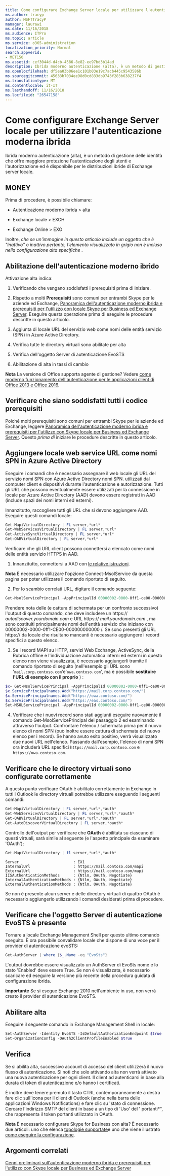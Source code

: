 ```yaml
---
title: Come configurare Exchange Server locale per utilizzare l'autenticazione moderna ibrida
ms.author: tracyp
author: MSFTTracyP
manager: laurawi
ms.date: 11/16/2018
ms.audience: ITPro
ms.topic: article
ms.service: o365-administration
localization_priority: Normal
search.appverid:
- MET150
ms.assetid: cef3044d-d4cb-4586-8e82-ee97bd3b14ad
description: Ibrida moderno autenticazione (alta), è un metodo di gestione delle identità che offre maggiore protezione l'autenticazione degli utenti e l'autorizzazione ed è disponibile per le distribuzioni ibride di Exchange server locale.
ms.openlocfilehash: df5ea03b06ee1c101b03e19c7acb445c9543586b
ms.sourcegitcommit: 45633b7034ee98d0cd833db9743f283b638237f4
ms.translationtype: MT
ms.contentlocale: it-IT
ms.lasthandoff: 11/16/2018
ms.locfileid: "26547158"
---
```

# <a name="how-to-configure-exchange-server-on-premises-to-use-hybrid-modern-authentication"></a>Come configurare Exchange Server locale per utilizzare l'autenticazione moderna ibrida

Ibrida moderno autenticazione (alta), è un metodo di gestione delle identità che offre maggiore protezione l'autenticazione degli utenti e l'autorizzazione ed è disponibile per le distribuzioni ibride di Exchange server locale.
  
## <a name="fyi"></a>MONEY

Prima di procedere, è possibile chiamare:
  
- Autenticazione moderno ibrida \> alta
    
- Exchange locale \> EXCH
    
- Exchange Online \> EXO
    
Inoltre, *che se un'immagine in questo articolo include un oggetto che è "inattivo" o inattivo pertanto, l'elemento visualizzato in grigio non è incluso nella configurazione alta specifiche* . 
  
## <a name="enabling-hybrid-modern-authentication"></a>Abilitazione dell'autenticazione moderno ibrido

Attivazione alta indica:
  
1. Verificando che vengano soddisfatti i prerequisiti prima di iniziare.
    
1. Rispetto a molti **Prerequisiti** sono comuni per entrambi Skype per le aziende ed Exchange, [Panoramica dell'autenticazione moderno ibrida e prerequisiti per l'utilizzo con locale Skype per Business ed Exchange Server](hybrid-modern-auth-overview.md). Eseguire questa operazione prima di eseguire le procedure descritte in questo articolo.
    
2. Aggiunta di locale URL del servizio web come nomi delle entità servizio (SPN) in Azure Active Directory.
    
3. Verifica tutte le directory virtuali sono abilitate per alta
    
4. Verifica dell'oggetto Server di autenticazione EvoSTS
    
5. Abilitazione di alta in tassi di cambio
    
 **Nota** La versione di Office supporta agente di gestione? Vedere [come moderno funzionamento dell'autenticazione per le applicazioni client di Office 2013 e Office 2016](modern-auth-for-office-2013-and-2016.md).
  
## <a name="make-sure-you-meet-all-the-pre-reqs"></a>Verificare che siano soddisfatti tutti i codice prerequisiti

Poiché molti prerequisiti sono comuni per entrambi Skype per le aziende ed Exchange, leggere [Panoramica dell'autenticazione moderno ibrida e prerequisiti per l'utilizzo con Skype locale per Business ed Exchange Server](hybrid-modern-auth-overview.md). Questo *prima di* iniziare le procedure descritte in questo articolo. 
  
## <a name="add-on-premises-web-service-urls-as-spns-in-azure-ad"></a>Aggiungere locale web service URL come nomi SPN in Azure Active Directory

Eseguire i comandi che è necessario assegnare il web locale gli URL del servizio nomi SPN con Azure Active Directory nomi SPN. utilizzati dal computer client e dispositivi durante l'autenticazione e autorizzazione. Tutti gli URL che possono eventualmente essere utilizzati per la connessione in locale per Azure Active Directory (AAD) devono essere registrati in AAD (include spazi dei nomi interni ed esterni).
  
Innanzitutto, raccogliere tutti gli URL che si devono aggiungere AAD. Eseguire questi comandi locale:
  
```powershell
Get-MapiVirtualDirectory | FL server,*url*
Get-WebServicesVirtualDirectory | FL server,*url*
Get-ActiveSyncVirtualDirectory | FL server,*url*
Get-OABVirtualDirectory | FL server,*url*
```
    
Verificare che gli URL client possono connettersi a elencato come nomi delle entità servizio HTTPS in AAD.
  
1. Innanzitutto, connettersi a AAD con [le relative istruzioni](https://docs.microsoft.com/office365/enterprise/powershell/connect-to-office-365-powershell). 

 **Nota** È necessario utilizzare l'opzione Connect-MsolService da questa pagina per poter utilizzare il comando riportato di seguito. 
    
2. Per lo scambio correlati URL, digitare il comando seguente:
    
```powershell
Get-MsolServicePrincipal -AppPrincipalId 00000002-0000-0ff1-ce00-000000000000 | select -ExpandProperty ServicePrincipalNames
```

Prendere nota delle (e cattura di schermata per un confronto successivo) l'output di questo comando, che deve includere un https:// *autodiscover.yourdomain.com* e URL https:// *mail.yourdomain.com* , ma sono costituiti principalmente nomi dell'entità servizio che iniziano con 00000002-0000-0ff1-CE00-000000000000 /. Se sono presenti gli URL https:// da locale che risultano mancanti è necessario aggiungere i record specifici a questo elenco. 
  
3. Se i record MAPI su HTTP, servizi Web Exchange, ActiveSync, della Rubrica offline e l'individuazione automatica interni ed esterni in questo elenco non viene visualizzata, è necessario aggiungerli tramite il comando riportato di seguito (nell'esempio gli URL sono '`mail.corp.contoso.com`'e'`owa.contoso.com`', ma è possibile **sostituire l'URL di esempio con il proprio** ) : <br/>
```powershell
$x= Get-MsolServicePrincipal -AppPrincipalId 00000002-0000-0ff1-ce00-000000000000   
$x.ServicePrincipalnames.Add("https://mail.corp.contoso.com/")
$x.ServicePrincipalnames.Add("https://owa.contoso.com/")
$x.ServicePrincipalnames.Add("https://eas.contoso.com/")
Set-MSOLServicePrincipal -AppPrincipalId 00000002-0000-0ff1-ce00-000000000000 -ServicePrincipalNames $x.ServicePrincipalNames
```
 
4. Verificare che i nuovi record sono stati aggiunti eseguire nuovamente il comando Get-MsolServicePrincipal del passaggio 2 ed esaminando attraverso l'output. Confrontare l'elenco / schermata prima per il nuovo elenco di nomi SPN (può inoltre essere cattura di schermata del nuovo elenco per i record). Se hanno avuto esito positivo, verrà visualizzato due nuovi URL nell'elenco. Passando dall'esempio, l'elenco di nomi SPN ora includerà URL specifici `https://mail.corp.contoso.com` e `https://owa.contoso.com`. 
  
## <a name="verify-virtual-directories-are-properly-configured"></a>Verificare che le directory virtuali sono configurate correttamente

A questo punto verificare OAuth è abilitato correttamente in Exchange in tutti i Outlook le directory virtuali potrebbe utilizzare eseguendo i seguenti comandi:

```powershell
Get-MapiVirtualDirectory | FL server,*url*,*auth* 
Get-WebServicesVirtualDirectory | FL server,*url*,*oauth*
Get-OABVirtualDirectory | FL server,*url*,*oauth*
Get-AutoDiscoverVirtualDirectory | FL server,*oauth*
```

Controllo dell'output per verificare che **OAuth** è abilitata su ciascuno di questi virtuali, sarà simile al seguente (e l'aspetto principale da esaminare 'OAuth'); 

```powershell
Get-MapiVirtualDirectory | fl server,*url*,*auth*
```

```
Server                        : EX1
InternalUrl                   : https://mail.contoso.com/mapi
ExternalUrl                   : https://mail.contoso.com/mapi
IISAuthenticationMethods      : {Ntlm, OAuth, Negotiate}
InternalAuthenticationMethods : {Ntlm, OAuth, Negotiate}
ExternalAuthenticationMethods : {Ntlm, OAuth, Negotiate}
```
  
Se non è presente alcun server e delle directory virtuali di quattro OAuth è necessario aggiungerlo utilizzando i comandi desiderati prima di procedere.
  
## <a name="confirm-the-evosts-auth-server-object-is-present"></a>Verificare che l'oggetto Server di autenticazione EvoSTS è presente

Tornare a locale Exchange Management Shell per questo ultimo comando eseguito. È ora possibile convalidare locale che dispone di una voce per il provider di autenticazione evoSTS:
  
```powershell
Get-AuthServer | where {$_.Name -eq "EvoSts"}
```

L'output dovrebbe essere visualizzato un AuthServer di EvoSts nome e lo stato 'Enabled' deve essere True. Se non è visualizzata, è necessario scaricare ed eseguire la versione più recente della procedura guidata di configurazione ibrida.
  
 **Importante** Se si esegue Exchange 2010 nell'ambiente in uso, non verrà creato il provider di autenticazione EvoSTS. 
  
## <a name="enable-hma"></a>Abilitare alta

Eseguire il seguente comando in Exchange Management Shell in locale:

```powershell
Set-AuthServer -Identity EvoSTS -IsDefaultAuthorizationEndpoint $true  
Set-OrganizationConfig -OAuth2ClientProfileEnabled $true
```
    
## <a name="verify"></a>Verifica

Se si abilita alta, successivo account di accesso del client utilizzerà il nuovo flusso di autenticazione. Si noti che solo attivando alta non verrà attivato una nuova autenticazione per ogni client. Il client ad autenticarsi in base alla durata di token di autenticazione e/o hanno i certificati.
  
È inoltre deve tenere premuto il tasto CTRL contemporaneamente a destra fare clic sull'icona per il client di Outlook (anche nella barra delle applicazioni Windows Notifications) e fare clic su 'stato di connessione. Cercare l'indirizzo SMTP del client in base a un tipo di 'Uso' del ' portanti\*", che rappresenta il token portanti utilizzato in OAuth.
  
 **Nota** È necessario configurare Skype for Business con alta? È necessario due articoli: uno che elenca [topologie supportate](https://docs.microsoft.com/skypeforbusiness/plan-your-deployment/modern-authentication/topologies-supported)e uno che viene illustrato [come eseguire la configurazione](configure-skype-for-business-for-hybrid-modern-authentication.md).
  

## <a name="related-topics"></a>Argomenti correlati

[Cenni preliminari sull'autenticazione moderno ibrida e prerequisiti per l'utilizzo con Skype locale per Business ed Exchange Server](hybrid-modern-auth-overview.md) 
  

